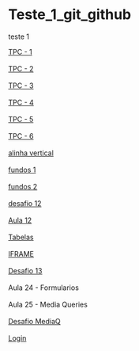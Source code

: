 # Teste_1_git_github
 teste 1



<a href="https://danielxalmeida.github.io/Teste_1_git_github/TPC_1_Daniel_Almeida/TPC_1_Daniel_Almeida.html">TPC - 1</a><br><br>
<a href="https://danielxalmeida.github.io/Teste_1_git_github/TPC_2_Daniel_Almeida/TPC_2_Daniel_Almeida.html">TPC - 2</a><br><br>
<a href="https://danielxalmeida.github.io/Teste_1_git_github/TPC_3_Daniel_Almeida/TPC_3_Daniel_Almeida.html">TPC - 3</a><br><br>
<a href="https://danielxalmeida.github.io/Teste_1_git_github/TPC_4_Daniel_Almeida/">TPC - 4</a><br><br>
<a href="https://danielxalmeida.github.io/Teste_1_git_github/TPC_5_Daniel_Almeida/">TPC - 5</a><br><br>
<a href="https://danielxalmeida.github.io/Teste_1_git_github/TPC_6_Daniel_Almeida/">TPC - 6</a><br><br>
<a href="ex022/alinhamento001.html">alinha vertical</a><br><br>
<a href="ex022/fundo001.html">fundos 1</a><br><br>
<a href="ex022/fundo002.html">fundos 2</a><br><br>
<a href="Desafio_12/">desafio 12</a><br><br>
<a href="Desafio_12/Aula_21/index.html">Aula 12</a><br><br>
<a href="Desafio_12/desafio_tabela/index.html">Tabelas</a><br><br>
<a href="Modulo_4/iframe/index.html">IFRAME</a><br><br>
<a href="Modulo_4/Desafio 13/index.html">Desafio 13</a><br><br>
<a href="Modulo_4/Aula 24/index.html"></a>Aula 24 - Formularios<br><br>
<a href="Modulo_4/Aula 25/index.html"></a>Aula 25 - Media Queries<br><br>
<a href="Modulo_4/Aula 25/desafio media/index.html">Desafio MediaQ</a><br><br>
<a href="Modulo_4/Aula 26/index.html">Login</a><br><br>
<a href=""></a><br><br>
<a href=""></a><br><br>
<a href=""></a><br><br>
<a href=""></a><br><br>
<a href=""></a><br><br>
<a href=""></a><br><br>

